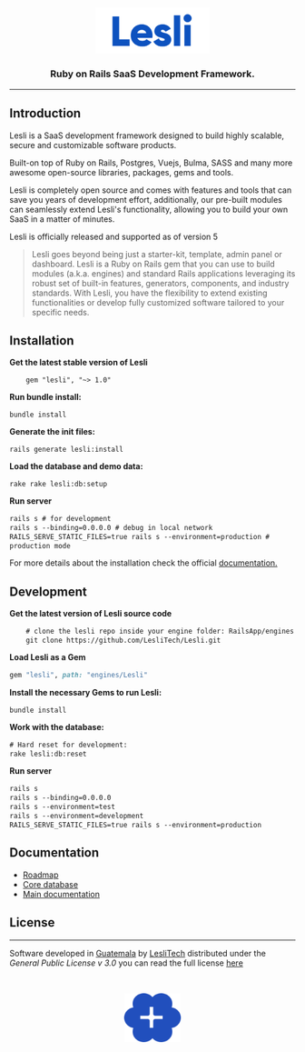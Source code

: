 <p align="center">
    <img width="200" alt="Lesli logo" src="./app/assets/images/lesli/brand/app-logo.svg" />
</p>

<h3 align="center">Ruby on Rails SaaS Development Framework.</h3>

<hr/>

## Introduction 

Lesli is a SaaS development framework designed to build highly scalable, secure and customizable software products.

Built-on top of Ruby on Rails, Postgres, Vuejs, Bulma, SASS and many more awesome open-source libraries, packages, gems and tools.

Lesli is completely open source and comes with features and tools that can save you years of development effort, additionally, our pre-built modules can seamlessly extend Lesli's functionality, allowing you to build your own SaaS in a matter of minutes.

Lesli is officially released and supported as of version 5

> Lesli goes beyond being just a starter-kit, template, admin panel or dashboard. Lesli is a Ruby on Rails gem that you can use to build modules (a.k.a. engines) and standard Rails applications leveraging its robust set of built-in features, generators, components, and industry standards. With Lesli, you have the flexibility to extend existing functionalities or develop fully customized software tailored to your specific needs.


## Installation

__Get the latest stable version of Lesli__

```shell
    gem "lesli", "~> 1.0"
```

__Run bundle install:__

```shell
bundle install
```

__Generate the init files:__

```shell
rails generate lesli:install
```

__Load the database and demo data:__

```shell
rake rake lesli:db:setup
```

__Run server__
```shell
rails s # for development
rails s --binding=0.0.0.0 # debug in local network
RAILS_SERVE_STATIC_FILES=true rails s --environment=production # production mode
```

For more details about the installation check the official [documentation.](https://www.lesli.dev/documentation)



## Development 

__Get the latest version of Lesli source code__

```shell
    # clone the lesli repo inside your engine folder: RailsApp/engines
    git clone https://github.com/LesliTech/Lesli.git
```

__Load Lesli as a Gem__
```ruby
gem "lesli", path: "engines/Lesli"
```

__Install the necessary Gems to run Lesli:__

```shell
bundle install
```

__Work with the database:__

```shell
# Hard reset for development:
rake lesli:db:reset 
```

__Run server__
```shell
rails s 
rails s --binding=0.0.0.0
rails s --environment=test
rails s --environment=development
RAILS_SERVE_STATIC_FILES=true rails s --environment=production 
```


## Documentation
* [Roadmap](./docs/roadmap.md)
* [Core database](./docs/database.md)
* [Main documentation](https://www.lesli.dev/documentation/)


## License  
------
Software developed in [Guatemala](http://visitguatemala.com/) by [LesliTech](https://www.lesli.tech) distributed under the *General Public License v 3.0* you can read the full license [here](http://www.gnu.org/licenses/gpl-3.0.html)

<br>

<p align="center">
    <img alt="Lesli logo" width="100" src="./app/assets/images/lesli/brand/app-icon.svg" />
</p>
